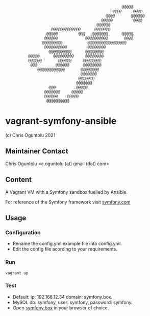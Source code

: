                                                        @@@@@                    
                                                   @@@@     @@@@                
                                                @@@@       @@@@@@               
                                              @@@@@         @@@@                
                                            @@@@@@                              
                        @@@@@@@@@@@@@      @@@@@@@                              
                      @@@@@         @@@   @@@@@@@      @@@@@                    
                     @@@@@@            @@@@@@@@@@       @@@@                    
                    @@@@@@@@@           @@@@@@@@@@@@@@@@@                      
                     @@@@@@@@@@         @@@@@@@@                                
                       @@@@@@@@@@      @@@@@@@@                                 
              @@@@@      @@@@@@@@@     @@@@@@@@                                 
              @@@@@@       @@@@@@     @@@@@@@@                                  
               @@@        @@@@@@      @@@@@@@@                                  
                  @@@@@@@@@@@@       @@@@@@@@                                   
                                     @@@@@@@                                    
                                    @@@@@@@                                     
                                   @@@@@@@                                      
                       @@@        .@@@@@                                        
                     @@@@@@@     @@@@@                                          
                     @@@@@@    @@@@@                                            
                      @@@@@@@@@@                                                
         

# vagrant-symfony-ansible
 (c) Chris Oguntolu 2021

## Maintainer Contact
Chris Oguntolu <c.oguntolu (at) gmail (dot) com>

## Content
A Vagrant VM with a Symfony sandbox fuelled by Ansible. 

For reference of the Symfony framework visit [symfony.com](https://symfony.com/)

## Usage

### Configuration
* Rename the config.yml.example file into config.yml.
* Edit the config file acording to your requirements.

### Run
```
vagrant up
```

### Test
* Default: ip: 192.168.12.34 domain: symfony.box.
* MySQL db: symfony, user: symfony, password: symfony.
* Open [symfony.box](http://symfony.box) in your browser of choice.
